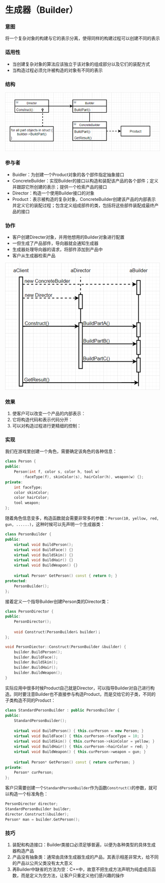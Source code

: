 # 生成器（Builder）

### 意图

将一个复杂对象的构建与它的表示分离，使得同样的构建过程可以创建不同的表示

### 适用性

- 当创建复杂对象的算法应该独立于该对象的组成部分以及它们的装配方式
- 当构造过程必须允许被构造的对象有不同的表示

### 结构

![avatar](/image/生成器结构图.png)

### 参与者

- Buidler：为创建一个Product对象的各个部件指定抽象接口
- ConcreteBuilder：实现Builder的接口以构造和装配该产品的各个部件；定义并跟踪它所创建的表示；提供一个检索产品的接口
- Director：构造一个使用Builder接口的对象
- Product：表示被构造的复杂对象，ConcreteBuilder创建该产品的内部表示并定义它的装配过程；包含定义组成部件的类，包括将这些部件装配成最终产品的接口

### 协作

- 客户创建Directer对象，并用他想用的Builder对象进行配置
- 一但生成了产品部件，导向器就会通知生成器
- 生成器处理导向器的请求，将部件添加到产品中
- 客户从生成器检索产品

![avatar](/image/生成器协作图.png)

### 效果

1. 使客户可以改变一个产品的内部表示：
2. 它将构造代码和表示代码分开：
3. 可以对构造过程进行更精细的控制：

### 实现

我们在游戏里创建一个角色，需要确定该角色的各种信息：

```c++
class Person {
public:
    Person(int f, color s, color h, tool w)
        :faceType(f), skinColor(s), hairColor(h), weapon(w) {};
private:
    int faceType;
    color skinColor;
    color hairColor;
    tool weapon;
};
```

随着角色信息变多，构造函数就会需要非常多的参数：`Person(10, yellow, red, gun, ......)`，这种时候可以先声明一个生成器类：

```c++
class PersonBuilder {
public:
    virtual void BuildPerson();
    virtual void BuildFace() {}
    virtual void BuildSkin() {}
    virtual void BuildHair() {}
    virtual void BuildWeapon() {}
    
    virtual Person* GetPerson() const { return 0; }
protected:
    PersonBuilder();
};
```

接着定义一个指导Builder创建Person类的Director类：

```c++
class PersonDirector {
public:
    PersonDirector();
    
    void Construct(PersonBuilder& builder)；
};
```

```c++
void PersonDiector::Construct(PersonBuilder &builder) {
    builder.BuildPerson();
    builder.BuildFace();
    builder.BuildSkin();
    builder.BuildHair();
    builder.BuildWeapon();
}
```

实际应用中很多时候Product自己就是Director，可以指导Builder对自己进行构造。同时要注意Builder也不直接参与构造Product，而是交给它的子类，不同的子类构造不同的Product：

```c++
class StandardPersonBuilder : public PersonBuilder {
public:
    StandardPersonBuilder();
    
    virtual void BuildPerson() { this.curPerson = new Person; }
    virtual void BuildFace() { this.curPerson->faceType = 10; }
    virtual void BuildSkin() { this.curPerson->skinColor = yellow; }
    virtual void BuildHair() { this.curPerson->hairColor = red; }
    virtual void BuildWeapon() { this.curPerson->weapon = gun; }
    
    virtual Person* GetPerson() const { return curPerson; }
private:
    Person* curPerson;
};
```

客户只需要创建一个`StandardPersonBuilder`作为函数`Construct()`的参数，就可以构造一个标准角色：

```c++
PersonDirector director;
StandardPersonBuilder builder;
director.Construct(&builder);
Person* man = builder.GetPerson();
```

### 技巧

1. 装配和构造接口：Builder类接口必须足够普遍，以便为各种类型的具体生成器构造产品
2. 产品没有抽象类：通常由具体生成器生成的产品，其表示相差非常大，给不同的产品以公共父类没有太大意义
3. 再Builder中缺省的方法为空：C++中，故意不把生成方法声明为纯虚成员函数，而是定义为空方法，让客户只重定义他们感兴趣的操作
